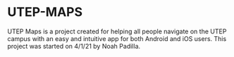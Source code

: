 # UTEP-MAPS
UTEP Maps is a project created for helping all people navigate on the UTEP campus with an easy and intuitive app for both Android and iOS users. This project was started on 4/1/21 by Noah Padilla.
